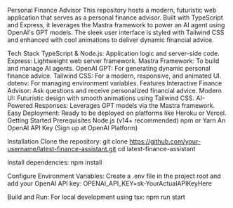 Personal Finance Advisor
This repository hosts a modern, futuristic web application that serves as a personal finance advisor. Built with TypeScript and Express, it leverages the Mastra framework to power an AI agent using OpenAI's GPT models. The sleek user interface is styled with Tailwind CSS and enhanced with cool animations to deliver dynamic financial advice.

Tech Stack
TypeScript & Node.js: Application logic and server-side code.
Express: Lightweight web server framework.
Mastra Framework: To build and manage AI agents.
OpenAI GPT: For generating dynamic personal finance advice.
Tailwind CSS: For a modern, responsive, and animated UI.
dotenv: For managing environment variables.
Features
Interactive Finance Advisor: Ask questions and receive personalized financial advice.
Modern UI: Futuristic design with smooth animations using Tailwind CSS.
AI-Powered Responses: Leverages GPT models via the Mastra framework.
Easy Deployment: Ready to be deployed on platforms like Heroku or Vercel.
Getting Started
Prerequisites
Node.js (v14+ recommended)
npm or Yarn
An OpenAI API Key (Sign up at OpenAI Platform)

Installation
Clone the repository:
git clone https://github.com/your-username/latest-finance-assistant.git
cd latest-finance-assistant

Install dependencies:
npm install

Configure Environment Variables:
Create a .env file in the project root and add your OpenAI API key:
OPENAI_API_KEY=sk-YourActualAPIKeyHere

Build and Run:
For local development using tsx:
npm run start

